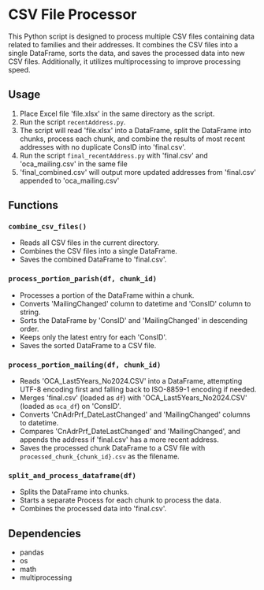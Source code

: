 # CSV File Processor

This Python script is designed to process multiple CSV files containing data related to families and their addresses. It combines the CSV files into a single DataFrame, sorts the data, and saves the processed data into new CSV files. Additionally, it utilizes multiprocessing to improve processing speed.

## Usage

1. Place Excel file 'file.xlsx' in the same directory as the script.
2. Run the script `recentAddress.py`.
3. The script will read  'file.xlsx' into a DataFrame, split the DataFrame into chunks, process each chunk, and combine the results of most recent addresses with no duplicate ConsID into 'final.csv'.
4. Run the script `final_recentAddress.py` with 'final.csv' and 'oca_mailing.csv' in the same file
5. 'final_combined.csv' will output more updated addresses from 'final.csv' appended to 'oca_mailing.csv'

## Functions

### `combine_csv_files()`

- Reads all CSV files in the current directory.
- Combines the CSV files into a single DataFrame.
- Saves the combined DataFrame to 'final.csv'.

### `process_portion_parish(df, chunk_id)`

- Processes a portion of the DataFrame within a chunk.
- Converts 'MailingChanged' column to datetime and 'ConsID' column to string.
- Sorts the DataFrame by 'ConsID' and 'MailingChanged' in descending order.
- Keeps only the latest entry for each 'ConsID'.
- Saves the sorted DataFrame to a CSV file.

### `process_portion_mailing(df, chunk_id)`
- Reads 'OCA_Last5Years_No2024.CSV' into a DataFrame, attempting UTF-8 encoding first and falling back to ISO-8859-1 encoding if needed.
- Merges 'final.csv' (loaded as `df`) with 'OCA_Last5Years_No2024.CSV' (loaded as `oca_df`) on 'ConsID'.
- Converts 'CnAdrPrf_DateLastChanged' and 'MailingChanged' columns to datetime.
- Compares 'CnAdrPrf_DateLastChanged' and 'MailingChanged', and appends the address if 'final.csv' has a more recent address.
- Saves the processed chunk DataFrame to a CSV file with `processed_chunk_{chunk_id}.csv` as the filename.


### `split_and_process_dataframe(df)`

- Splits the DataFrame into chunks.
- Starts a separate Process for each chunk to process the data.
- Combines the processed data into 'final.csv'.

## Dependencies

- pandas
- os
- math
- multiprocessing

